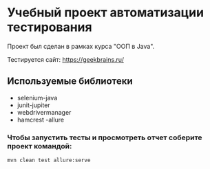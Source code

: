 # Учебный проект автоматизации тестирования

Проект был сделан в рамках курса "ООП в Java".

Тестируется сайт: https://geekbrains.ru/

## Используемые библиотеки
- selenium-java
- junit-jupiter
- webdrivermanager
- hamcrest
-allure

### Чтобы запустить тесты и просмотреть отчет соберите проект командой:

    mvn clean test allure:serve


